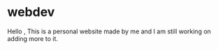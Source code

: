 # webdev
Hello ,
This is a personal website made by me and I am still working on adding more to it.
